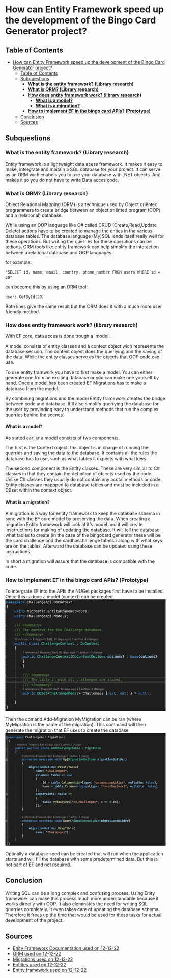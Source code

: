 # How can Entity Framework speed up the development of the Bingo Card Generator project?

## Table of Contents

- [How can Entity Framework speed up the development of the Bingo Card Generator project?](#how-can-entity-framework-speed-up-the-development-of-the-bingo-card-generator-project)
  - [Table of Contents](#table-of-contents)
  - [Subquestions](#subquestions)
    - [**What is the entity framework? (Library research)**](#what-is-the-entity-framework-library-research)
    - [**What is ORM? (Library research)**](#what-is-orm-library-research)
    - [**How does entity framework work? (library research)**](#how-does-entity-framework-work-library-research)
      - [**What is a model?**](#what-is-a-model)
      - [**What is a migration?**](#what-is-a-migration)
    - [**How to implement EF in the bingo card APIs? (Prototype)**](#how-to-implement-ef-in-the-bingo-card-apis-prototype)
  - [Conclusion](#conclusion)
  - [Sources](#sources)

## Subquestions

### **What is the entity framework? (Library research)**

Entity framework is a lightweight data acess framework. It makes it easy to make, intergrate and maitain a SQL database for your project.
It can serve as an ORM wich enabels you to use your database with .NET objects. And makes it so you do not have to write Data acces code.

### **What is ORM? (Library research)**

Object Relational Mapping (ORM) is a technique used by Object oriënted programmers to create bridge between an object oriënted program (OOP) and a (relational) database.

While using an OOP language like C# called CRUD (Create,Read,Update Delete) actions have to be created to manage the enties in the various database tables. The database language (My)SQL lends itself really well for these operations. But writing the querries for these operations can be tedious.
ORM tools like entity framework can help simplify the interaction between a relational database and OOP languages.

for example:

```
"SELECT id, name, email, country, phone_number FROM users WHERE id = 20"
```

can become this by using an ORM tool:

```
users.GetById(20)
```

Both lines give the same result but the ORM does it with a much more user friendly method.

### **How does entity framework work? (library research)**

With EF core, data acces is done trough a 'model'.

A model consists of entity classes and a context object wich represents the database session. The context object does the queriying and the saving of the data. While the entity classes serve as the objects that OOP code can use.

To use entity framwork you have to first make a model. You can either generate one from an exsiting database or you can make one yourself by hand. Once a model has been created EF Migrations has to make a database from the model.

By combining migrations and the model Entity framework creates the bridge between code and database. It'll also simplify querrying the database for the user by provinding easy to understand methods that run the complex querries behind the scenes.

#### **What is a model?**

As stated earlier a model consists of two components.

The first is the Context object. this object is in charge of running the querries and saving the data to the database. It contains all the rules the database has to use, such as what tables it expects with what keys.

The second component is the Entity classes.
These are very similar to C# classes in that they contain the definition of objects used by the code. Unlike C# classes they usually do not contain any acutal methods or code.
Entity classes are mappped to database tables and must be included in a DBset within the context object.

#### **What is a migration?**

A migration is a way for entity framework to keep the database schema in sync with the EF core model by preserving the data. When creating a migration Entity framework will look at it's model and it will create insctructions for making of updating the database. It will tell the database what tables to create (in the case of the bingocard generator these will be the card challenge and the cardhaschallenge tabels.) along with what keys are on the tables. Afterward the database can be updated using these instructions.

In short a migration will assure that the database is compatible with the code.

### **How to implement EF in the bingo card APIs? (Prototype)**

To intergrate EF into the APIs the NUGet packages first have to be installed. Once this is done a model (context) can be created.
![EFDataContext](EFDataContext.png)

Then the comand Add-Migration MyMigration can be ran (where MyMigration is the name of the migration). This command will then generate the migration that EF uses to create the database
![EFMigration](EFMigration.png)

Optinally a database seed can be created that will run when the application starts and will fill the database with some predetermined data. But this is not part of EF and not required.

## Conclusion

Writing SQL can be a long complex and confusing process. Using Enity framework can make this process much more understandable because it works directly with OOP. It also eleminates the need for writing SQL querries completely. It even takes care of updating the database schema.
Therefore it frees up the time that would be used for these tasks for actual development of the project.

## Sources

- [Enity Framework Documentation used on 12-12-22](https://learn.microsoft.com/en-us/ef/core/)
- [ORM used on 12-12-22](https://www.freecodecamp.org/news/what-is-an-orm-the-meaning-of-object-relational-mapping-database-tools/)
- [Migrations used on 12-12-22](https://www.learnentityframeworkcore.com/migrations)
- [Entities used on 12-12-22](https://www.entityframeworktutorial.net/basics/entity-in-entityframework.aspx#:~:text=An%20entity%20in%20Entity%20Framework%20is%20a%20class%20that%20maps,a%20column%20in%20the%20database.)
- [Entity framework used on 12-12-22](https://www.entityframeworktutorial.net/basics/how-entity-framework-works.aspx)
